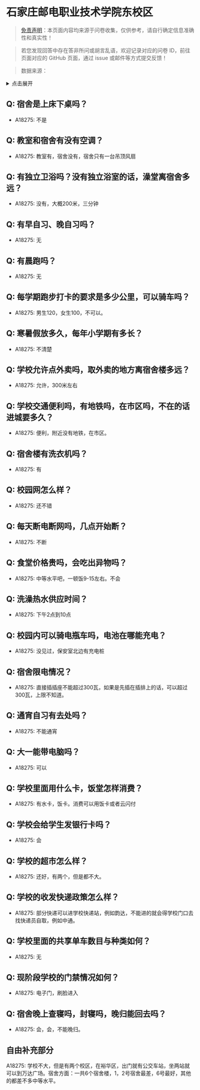 # 石家庄邮电职业技术学院东校区

> [免责声明](https://colleges.chat/#_3)：本页面内容均来源于问卷收集，仅供参考，请自行确定信息准确性和真实性！

> 若您发现回答中存在答非所问或胡言乱语，欢迎记录对应的问卷 ID，前往页面对应的 GitHub 页面，通过 issue 或邮件等方式提交反馈！

> 数据来源：

<details><summary>点击展开</summary>
<ul>
<li>A18275: 匿名 (2023 年 06 月)</li>
</ul>
</details>

## Q: 宿舍是上床下桌吗？

- A18275: 不是

## Q: 教室和宿舍有没有空调？

- A18275: 教室有，宿舍没有，宿舍只有一台吊顶风扇

## Q: 有独立卫浴吗？没有独立浴室的话，澡堂离宿舍多远？

- A18275: 没有，大概200米，三分钟

## Q: 有早自习、晚自习吗？

- A18275: 无

## Q: 有晨跑吗？

- A18275: 无

## Q: 每学期跑步打卡的要求是多少公里，可以骑车吗？

- A18275: 男生120，女生100，不可以。

## Q: 寒暑假放多久，每年小学期有多长？

- A18275: 不清楚

## Q: 学校允许点外卖吗，取外卖的地方离宿舍楼多远？

- A18275: 允许，300米左右

## Q: 学校交通便利吗，有地铁吗，在市区吗，不在的话进城要多久？

- A18275: 便利，附近没有地铁，在市区。

## Q: 宿舍楼有洗衣机吗？

- A18275: 有

## Q: 校园网怎么样？

- A18275: 还不错

## Q: 每天断电断网吗，几点开始断？

- A18275: 不断

## Q: 食堂价格贵吗，会吃出异物吗？

- A18275: 中等水平吧，一顿饭9-15左右。不会

## Q: 洗澡热水供应时间？

- A18275: 下午2点到10点

## Q: 校园内可以骑电瓶车吗，电池在哪能充电？

- A18275: 没见过，保安室北边有充电桩

## Q: 宿舍限电情况？

- A18275: 直接插插座不能超过300瓦，如果是先插在插排上的话，可以超过300瓦，上限不知道。

## Q: 通宵自习有去处吗？

- A18275: 不能通宵

## Q: 大一能带电脑吗？

- A18275: 可以

## Q: 学校里面用什么卡，饭堂怎样消费？

- A18275: 有水卡，饭卡。消费可以用饭卡或者云闪付

## Q: 学校会给学生发银行卡吗？

- A18275: 会

## Q: 学校的超市怎么样？

- A18275: 还好，有两个，但是都不大。

## Q: 学校的收发快递政策怎么样？

- A18275: 部分快递可以进学校快递站，例如韵达，不能进的就会得学校门口去找快递员自取，例如中通。

## Q: 学校里面的共享单车数目与种类如何？

- A18275: 无

## Q: 现阶段学校的门禁情况如何？

- A18275: 电子门，刷脸进入

## Q: 宿舍晚上查寝吗，封寝吗，晚归能回去吗？

- A18275: 会，会，不能晚归。

## 自由补充部分

A18275: 学校不大，但是有两个校区，在裕华区，出门就有公交车站，坐两站就可以到万达广场。宿舍方面：一共6个宿舍楼，1，2号宿舍最差，6号最好，其他的都差不多中等水平。